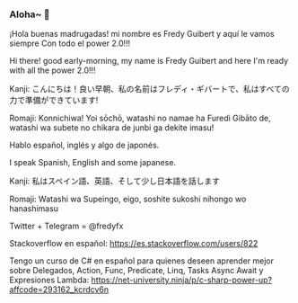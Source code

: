 ### Aloha~ 👋

¡Hola buenas madrugadas! mi nombre es Fredy Guibert y aquí le vamos siempre Con todo el power 2.0!!! 

Hi there! good early-morning, my name is Fredy Guibert and here I'm ready with all the power 2.0!!!

Kanji: こんにちは！良い早朝、私の名前はフレディ・ギバートで、私はすべての力で準備ができています! 

Romaji: Konnichiwa! Yoi sōchō, watashi no namae ha Furedi Gibāto de, watashi wa subete no chikara de junbi ga dekite imasu!

Hablo español, inglés y algo de japonés.

I speak Spanish, English and some japanese.

Kanji: 私はスペイン語、英語、そして少し日本語を話します

Romaji: Watashi wa Supeingo, eigo, soshite sukoshi nihongo wo hanashimasu
 
Twitter + Telegram = @fredyfx

Stackoverflow en español: https://es.stackoverflow.com/users/822

Tengo un curso de C# en español para quienes deseen aprender mejor sobre Delegados, Action, Func, Predicate, Linq, Tasks Async Await y Expresiones Lambda: https://net-university.ninja/p/c-sharp-power-up?affcode=293162_kcrdcv6n

<!--
**fredyfx/fredyfx** is a ✨ _special_ ✨ repository because its `README.md` (this file) appears on your GitHub profile.

Here are some ideas to get you started:

- 🔭 I’m currently working on ...
- 🌱 I’m currently learning ...
- 👯 I’m looking to collaborate on ...
- 🤔 I’m looking for help with ...
- 💬 Ask me about ...
- 📫 How to reach me: ...
- 😄 Pronouns: ...
- ⚡ Fun fact: ...
-->
